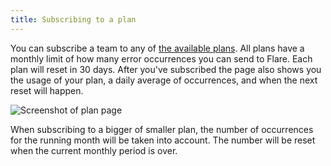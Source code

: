 ```yaml
---
title: Subscribing to a plan
---
```


You can subscribe a team to any of [the available plans](/pricing). All plans have a monthly limit of how many error occurrences you can send to Flare. Each plan will reset in 30 days. After you've subscribed the page also shows you the usage of your plan, a daily average of occurrences, and when the next reset will happen.

![Screenshot of plan page](/images/docs/plan-page.png)

When subscribing to a bigger of smaller plan, the number of occurrences for the running month will be taken into account. The number will be reset when the current monthly period is over.
